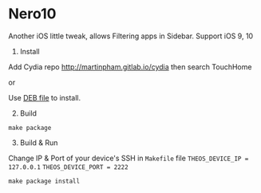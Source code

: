 Nero10
=====
Another iOS little tweak, allows Filtering apps in Sidebar. Support iOS 9, 10

1) Install

Add Cydia repo http://martinpham.gitlab.io/cydia then search TouchHome

or

Use [DEB file](/packages/) to install.

2) Build

``make package``

3) Build & Run

Change IP & Port of your device's SSH in ``Makefile`` file
``THEOS_DEVICE_IP = 127.0.0.1``
``THEOS_DEVICE_PORT = 2222``

``make package install``